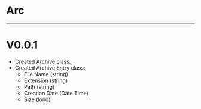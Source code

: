 # Arc
***
# V0.0.1
* Created Archive class.
* Created Archive Entry class:
	* File Name (string)
	* Extension (string)
	* Path (string)
	* Creation Date (Date Time)
	* Size (long)